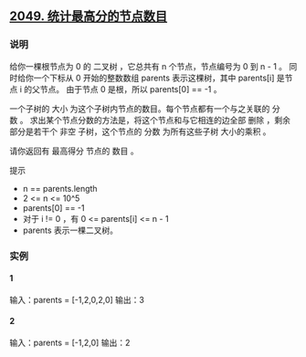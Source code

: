 ## [2049. 统计最高分的节点数目](https://leetcode-cn.com/problems/sort-the-jumbled-numbers/)

### 说明
给你一棵根节点为 0 的 二叉树 ，它总共有 n 个节点，节点编号为 0 到 n - 1 。
同时给你一个下标从 0 开始的整数数组 parents 表示这棵树，其中 parents[i] 是节点 i 的父节点。
由于节点 0 是根，所以 parents[0] == -1 。

一个子树的 大小 为这个子树内节点的数目。每个节点都有一个与之关联的 分数 。
求出某个节点分数的方法是，将这个节点和与它相连的边全部 删除 ，剩余部分是若干个 非空 子树，这个节点的 分数 为所有这些子树 大小的乘积 。

请你返回有 最高得分 节点的 数目 。

提示
* n == parents.length
* 2 <= n <= 10^5
* parents[0] == -1
* 对于 i != 0 ，有 0 <= parents[i] <= n - 1
* parents 表示一棵二叉树。

### 实例
#### 1
输入：parents = [-1,2,0,2,0]
输出：3

#### 2
输入：parents = [-1,2,0]
输出：2